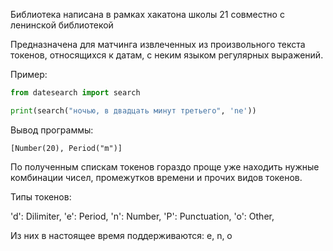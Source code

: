 Библиотека написана в рамках хакатона школы 21 совместно с ленинской библиотекой

Предназначена для матчинга извлеченных из произвольного текста токенов, относящихся к датам, с неким языком регулярных выражений.

Пример:


```python
from datesearch import search

print(search("ночью, в двадцать минут третьего", 'ne'))
```

Вывод программы:

```
[Number(20), Period("m")]
```

По полученным спискам токенов гораздо проще уже находить нужные комбинации чисел, промежутков времени и прочих видов токенов.

Типы токенов:

'd': Dilimiter,
'e': Period,
'n': Number,
'P': Punctuation,
'o': Other,


Из них в настоящее время поддерживаются: e, n, o
